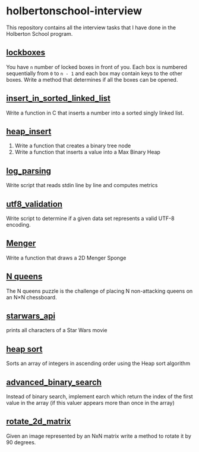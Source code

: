 # holbertonschool-interview

This repository contains all the interview tasks that I have done in the Holberton School program.

## [lockboxes](lockboxes)

You have `n` number of locked boxes in front of you. Each box is numbered sequentially from `0` to `n - 1` and each box 
may contain keys to the other boxes.
Write a method that determines if all the boxes can be opened.

## [insert_in_sorted_linked_list](insert_in_sorted_linked_list)

Write a function in C that inserts a number into a sorted singly linked list.

## [heap_insert](heap_insert)

1. Write a function that creates a binary tree node
2. Write a function that inserts a value into a Max Binary Heap

## [log_parsing](log_parsing)
Write script that reads stdin line by line and computes metrics

## [utf8_validation](./utf8_validation)
Write script to determine if a given data set represents a valid UTF-8 encoding.

## [Menger](./menger)
Write a function that draws a 2D Menger Sponge

## [N queens](./nqueens)
The N queens puzzle is the challenge of placing N non-attacking queens on an N×N chessboard.

## [starwars_api](./starwars_api/)
 prints all characters of a Star Wars movie

## [heap sort](./heap_sort/)
Sorts an array of integers in ascending order using the Heap sort algorithm

## [advanced_binary_search](./advanced_binary_search/)
Instead of binary search, implement earch which return the index of the first value in the array (if this valuer appears more than once in the array)

## [rotate_2d_matrix](./rotate_2d_matrix/)
Given an image represented by an NxN matrix write a method to rotate it by 90 degrees.
